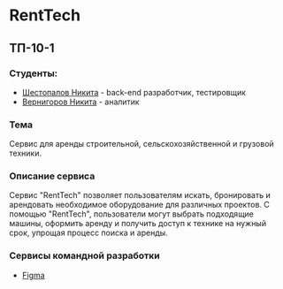  # RentTech
 ## ТП-10-1
 ### Студенты:
* [Шестопалов Никита](https://taplink.cc/nikita_shestopalov) - back-end разработчик, тестировщик
* [Вернигоров Никита](https://taplink.cc/nikitavernigorov) - аналитик
### Тема
Сервис для аренды строительной, сельскохозяйственной и грузовой техники.
### Описание сервиса
Сервис "RentTech" позволяет пользователям искать, бронировать и арендовать необходимое оборудование для различных проектов. С помощью "RentTech", пользователи могут выбрать подходящие машины, оформить аренду и получить доступ к технике на нужный срок, упрощая процесс поиска и аренды.
### Сервисы командной разработки
* [Figma](https://www.figma.com/design/IR2aczLmZFEGGzKCuZmaU5/RentTech?node-id=0-1&t=vfJwC8DxXS2Kdhcm-1)
